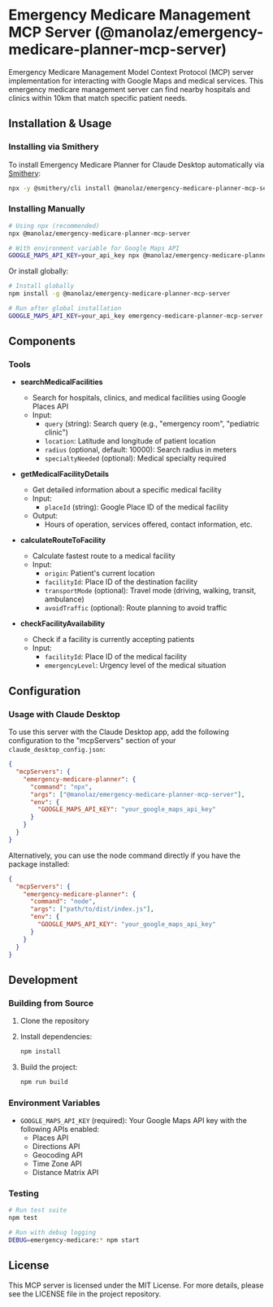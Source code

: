 # Emergency Medicare Management MCP Server (@manolaz/emergency-medicare-planner-mcp-server)

Emergency Medicare Management Model Context Protocol (MCP) server implementation for interacting with Google Maps and medical services. This emergency medicare management server can find nearby hospitals and clinics within 10km that match specific patient needs.

## Installation & Usage

### Installing via Smithery

To install Emergency Medicare Planner for Claude Desktop automatically via [Smithery](https://smithery.ai/server/@manolaz/emergency-medicare-planner-mcp-server):

```bash
npx -y @smithery/cli install @manolaz/emergency-medicare-planner-mcp-server --client claude
```

### Installing Manually

```bash
# Using npx (recommended)
npx @manolaz/emergency-medicare-planner-mcp-server

# With environment variable for Google Maps API
GOOGLE_MAPS_API_KEY=your_api_key npx @manolaz/emergency-medicare-planner-mcp-server
```

Or install globally:

```bash
# Install globally
npm install -g @manolaz/emergency-medicare-planner-mcp-server

# Run after global installation
GOOGLE_MAPS_API_KEY=your_api_key emergency-medicare-planner-mcp-server
```

## Components

### Tools

- **searchMedicalFacilities**
  - Search for hospitals, clinics, and medical facilities using Google Places API
  - Input:
    - `query` (string): Search query (e.g., "emergency room", "pediatric clinic")
    - `location`: Latitude and longitude of patient location
    - `radius` (optional, default: 10000): Search radius in meters
    - `specialtyNeeded` (optional): Medical specialty required

- **getMedicalFacilityDetails**
  - Get detailed information about a specific medical facility
  - Input:
    - `placeId` (string): Google Place ID of the medical facility
  - Output:
    - Hours of operation, services offered, contact information, etc.

- **calculateRouteToFacility**
  - Calculate fastest route to a medical facility
  - Input:
    - `origin`: Patient's current location
    - `facilityId`: Place ID of the destination facility
    - `transportMode` (optional): Travel mode (driving, walking, transit, ambulance)
    - `avoidTraffic` (optional): Route planning to avoid traffic

- **checkFacilityAvailability**
  - Check if a facility is currently accepting patients
  - Input:
    - `facilityId`: Place ID of the medical facility
    - `emergencyLevel`: Urgency level of the medical situation

## Configuration

### Usage with Claude Desktop

To use this server with the Claude Desktop app, add the following configuration to the "mcpServers" section of your `claude_desktop_config.json`:

```json
{
  "mcpServers": {
    "emergency-medicare-planner": {
      "command": "npx",
      "args": ["@manolaz/emergency-medicare-planner-mcp-server"],
      "env": {
        "GOOGLE_MAPS_API_KEY": "your_google_maps_api_key"
      }
    }
  }
}
```

Alternatively, you can use the node command directly if you have the package installed:

```json
{
  "mcpServers": {
    "emergency-medicare-planner": {
      "command": "node",
      "args": ["path/to/dist/index.js"],
      "env": {
        "GOOGLE_MAPS_API_KEY": "your_google_maps_api_key"
      }
    }
  }
}
```

## Development

### Building from Source

1. Clone the repository
2. Install dependencies:

   ```bash
   npm install
   ```

3. Build the project:

   ```bash
   npm run build
   ```

### Environment Variables

- `GOOGLE_MAPS_API_KEY` (required): Your Google Maps API key with the following APIs enabled:
  - Places API
  - Directions API
  - Geocoding API
  - Time Zone API
  - Distance Matrix API

### Testing

```bash
# Run test suite
npm test

# Run with debug logging
DEBUG=emergency-medicare:* npm start
```

## License

This MCP server is licensed under the MIT License. For more details, please see the LICENSE file in the project repository.
